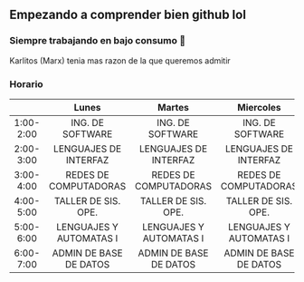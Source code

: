 ## Empezando a comprender bien github lol
### Siempre trabajando en bajo consumo 🔋
Karlitos (Marx) tenia mas razon de la que queremos admitir

### Horario
|           |          Lunes          |          Martes         |        Miercoles        |          Jueves         |         Viernes         |
|:---------:|:-----------------------:|:-----------------------:|:-----------------------:|:-----------------------:|:-----------------------:|
| 1:00-2:00 |     ING. DE SOFTWARE    |     ING. DE SOFTWARE    |     ING. DE SOFTWARE    |     ING. DE SOFTWARE    |     ING. DE SOFTWARE    |
| 2:00-3:00 |  LENGUAJES DE INTERFAZ  |  LENGUAJES DE INTERFAZ  |  LENGUAJES DE INTERFAZ  |  LENGUAJES DE INTERFAZ  |                         |
| 3:00-4:00 |  REDES DE COMPUTADORAS  |  REDES DE COMPUTADORAS  |  REDES DE COMPUTADORAS  |  REDES DE COMPUTADORAS  |  REDES DE COMPUTADORAS  |
| 4:00-5:00 |   TALLER DE SIS. OPE.   |   TALLER DE SIS. OPE.   |   TALLER DE SIS. OPE.   |   TALLER DE SIS. OPE.   |                         |
| 5:00-6:00 | LENGUAJES Y AUTOMATAS I | LENGUAJES Y AUTOMATAS I | LENGUAJES Y AUTOMATAS I | LENGUAJES Y AUTOMATAS I | LENGUAJES Y AUTOMATAS I |
| 6:00-7:00 |  ADMIN DE BASE DE DATOS |  ADMIN DE BASE DE DATOS |  ADMIN DE BASE DE DATOS |  ADMIN DE BASE DE DATOS |  ADMIN DE BASE DE DATOS |

<!--
**DanielGarciaITT/DanielGarciaITT** is a ✨ _special_ ✨ repository because its `README.md` (this file) appears on your GitHub profile.

Here are some ideas to get you started:

- 🔭 I’m currently working on ...
- 🌱 I’m currently learning ...
- 👯 I’m looking to collaborate on ...
- 🤔 I’m looking for help with ...
- 💬 Ask me about ...
- 📫 How to reach me: ...
- 😄 Pronouns: ...
- ⚡ Fun fact: ...
-->

